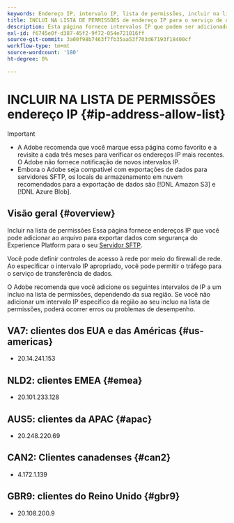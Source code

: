 ```yaml
---
keywords: Endereço IP, intervalo IP, lista de permissões, incluir na lista de permissões
title: INCLUI NA LISTA DE PERMISSÕES de endereço IP para o serviço de consulta
description: Esta página fornece intervalos IP que podem ser adicionados à lista de permissões.
exl-id: f6745e0f-d387-45f2-9f72-054e721016ff
source-git-commit: 3a00f98b7463f7fb35aa53f703d67193f18400cf
workflow-type: tm+mt
source-wordcount: '180'
ht-degree: 0%

---
```


# INCLUIR NA LISTA DE PERMISSÕES endereço IP {#ip-address-allow-list}

>[!IMPORTANT]
>
> * A Adobe recomenda que você marque essa página como favorito e a revisite a cada três meses para verificar os endereços IP mais recentes. O Adobe não fornece notificação de novos intervalos IP.
> * Embora o Adobe seja compatível com exportações de dados para servidores SFTP, os locais de armazenamento em nuvem recomendados para a exportação de dados são [!DNL Amazon S3] e [!DNL Azure Blob].

## Visão geral {#overview}

Incluir na lista de permissões Essa página fornece endereços IP que você pode adicionar ao arquivo para exportar dados com segurança do Experience Platform para o seu [Servidor SFTP](../destinations/catalog/cloud-storage/sftp.md).

Você pode definir controles de acesso à rede por meio do firewall de rede. Ao especificar o intervalo IP apropriado, você pode permitir o tráfego para o serviço de transferência de dados.

O Adobe recomenda que você adicione os seguintes intervalos de IP a um incluo na lista de permissões, dependendo da sua região. Se você não adicionar um intervalo IP específico da região ao seu incluo na lista de permissões, poderá ocorrer erros ou problemas de desempenho.

## VA7: clientes dos EUA e das Américas {#us-americas}

* 20.14.241.153

## NLD2: clientes EMEA {#emea}

* 20.101.233.128

## AUS5: clientes da APAC {#apac}

* 20.248.220.69

## CAN2: Clientes canadenses {#can2}

* 4.172.1.139

## GBR9: clientes do Reino Unido {#gbr9}

* 20.108.200.9


